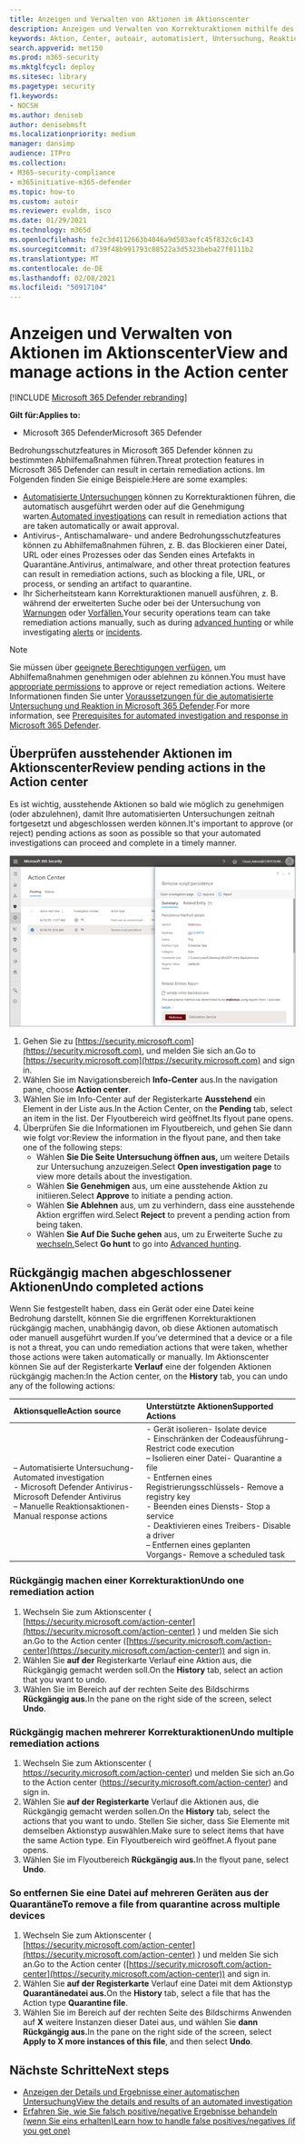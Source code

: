 ```yaml
---
title: Anzeigen und Verwalten von Aktionen im Aktionscenter
description: Anzeigen und Verwalten von Korrekturaktionen mithilfe des Aktionscenters
keywords: Aktion, Center, autoair, automatisiert, Untersuchung, Reaktion, Problembehebung
search.appverid: met150
ms.prod: m365-security
ms.mktglfcycl: deploy
ms.sitesec: library
ms.pagetype: security
f1.keywords:
- NOCSH
ms.author: deniseb
author: denisebmsft
ms.localizationpriority: medium
manager: dansimp
audience: ITPro
ms.collection:
- M365-security-compliance
- m365initiative-m365-defender
ms.topic: how-to
ms.custom: autoir
ms.reviewer: evaldm, isco
ms.date: 01/29/2021
ms.technology: m365d
ms.openlocfilehash: fe2c3d4112663b4046a9d503aefc45f832c6c143
ms.sourcegitcommit: d739f48b991793c08522a3d5323beba27f0111b2
ms.translationtype: MT
ms.contentlocale: de-DE
ms.lasthandoff: 02/08/2021
ms.locfileid: "50917104"
---
```

# <a name="view-and-manage-actions-in-the-action-center"></a><span data-ttu-id="e0c03-104">Anzeigen und Verwalten von Aktionen im Aktionscenter</span><span class="sxs-lookup"><span data-stu-id="e0c03-104">View and manage actions in the Action center</span></span>

[!INCLUDE [Microsoft 365 Defender rebranding](../includes/microsoft-defender.md)]


<span data-ttu-id="e0c03-105">**Gilt für:**</span><span class="sxs-lookup"><span data-stu-id="e0c03-105">**Applies to:**</span></span>
- <span data-ttu-id="e0c03-106">Microsoft 365 Defender</span><span class="sxs-lookup"><span data-stu-id="e0c03-106">Microsoft 365 Defender</span></span>

<span data-ttu-id="e0c03-107">Bedrohungsschutzfeatures in Microsoft 365 Defender können zu bestimmten Abhilfemaßnahmen führen.</span><span class="sxs-lookup"><span data-stu-id="e0c03-107">Threat protection features in Microsoft 365 Defender can result in certain remediation actions.</span></span> <span data-ttu-id="e0c03-108">Im Folgenden finden Sie einige Beispiele:</span><span class="sxs-lookup"><span data-stu-id="e0c03-108">Here are some examples:</span></span>
- <span data-ttu-id="e0c03-109">[Automatisierte Untersuchungen](mtp-autoir.md) können zu Korrekturaktionen führen, die automatisch ausgeführt werden oder auf die Genehmigung warten.</span><span class="sxs-lookup"><span data-stu-id="e0c03-109">[Automated investigations](mtp-autoir.md) can result in remediation actions that are taken automatically or await approval.</span></span>
- <span data-ttu-id="e0c03-110">Antivirus-, Antischamalware- und andere Bedrohungsschutzfeatures können zu Abhilfemaßnahmen führen, z. B. das Blockieren einer Datei, URL oder eines Prozesses oder das Senden eines Artefakts in Quarantäne.</span><span class="sxs-lookup"><span data-stu-id="e0c03-110">Antivirus, antimalware, and other threat protection features can result in remediation actions, such as blocking a file, URL, or process, or sending an artifact to quarantine.</span></span>
- <span data-ttu-id="e0c03-111">Ihr Sicherheitsteam kann Korrekturaktionen manuell ausführen, [](advanced-hunting-overview.md) z. B. während der erweiterten Suche oder bei der Untersuchung von [Warnungen](investigate-alerts.md) oder [Vorfällen.](investigate-incidents.md)</span><span class="sxs-lookup"><span data-stu-id="e0c03-111">Your security operations team can take remediation actions manually, such as during [advanced hunting](advanced-hunting-overview.md) or while investigating [alerts](investigate-alerts.md) or [incidents](investigate-incidents.md).</span></span>

> [!NOTE]
> <span data-ttu-id="e0c03-112">Sie müssen über [geeignete Berechtigungen verfügen](mtp-action-center.md#required-permissions-for-action-center-tasks), um Abhilfemaßnahmen genehmigen oder ablehnen zu können.</span><span class="sxs-lookup"><span data-stu-id="e0c03-112">You must have [appropriate permissions](mtp-action-center.md#required-permissions-for-action-center-tasks) to approve or reject remediation actions.</span></span> <span data-ttu-id="e0c03-113">Weitere Informationen finden Sie unter [Voraussetzungen für die automatisierte Untersuchung und Reaktion in Microsoft 365 Defender](mtp-configure-auto-investigation-response.md#prerequisites-for-automated-investigation-and-response-in-microsoft-365-defender).</span><span class="sxs-lookup"><span data-stu-id="e0c03-113">For more information, see [Prerequisites for automated investigation and response in Microsoft 365 Defender](mtp-configure-auto-investigation-response.md#prerequisites-for-automated-investigation-and-response-in-microsoft-365-defender).</span></span>

## <a name="review-pending-actions-in-the-action-center"></a><span data-ttu-id="e0c03-114">Überprüfen ausstehender Aktionen im Aktionscenter</span><span class="sxs-lookup"><span data-stu-id="e0c03-114">Review pending actions in the Action center</span></span>

<span data-ttu-id="e0c03-115">Es ist wichtig, ausstehende Aktionen so bald wie möglich zu genehmigen (oder abzulehnen), damit Ihre automatisierten Untersuchungen zeitnah fortgesetzt und abgeschlossen werden können.</span><span class="sxs-lookup"><span data-stu-id="e0c03-115">It's important to approve (or reject) pending actions as soon as possible so that your automated investigations can proceed and complete in a timely manner.</span></span> 

![Genehmigen oder Ablehnen einer Aktion](../../media/air-actioncenter-itemselected.png)

1. <span data-ttu-id="e0c03-117">Gehen Sie zu [https://security.microsoft.com](https://security.microsoft.com), und melden Sie sich an.</span><span class="sxs-lookup"><span data-stu-id="e0c03-117">Go to [https://security.microsoft.com](https://security.microsoft.com) and sign in.</span></span> 
2. <span data-ttu-id="e0c03-118">Wählen Sie im Navigationsbereich **Info-Center** aus.</span><span class="sxs-lookup"><span data-stu-id="e0c03-118">In the navigation pane, choose **Action center**.</span></span> 
3. <span data-ttu-id="e0c03-119">Wählen Sie im Info-Center auf der Registerkarte **Ausstehend** ein Element in der Liste aus.</span><span class="sxs-lookup"><span data-stu-id="e0c03-119">In the Action Center, on the **Pending** tab, select an item in the list.</span></span> <span data-ttu-id="e0c03-120">Der Flyoutbereich wird geöffnet.</span><span class="sxs-lookup"><span data-stu-id="e0c03-120">Its flyout pane opens.</span></span>
4. <span data-ttu-id="e0c03-121">Überprüfen Sie die Informationen im Flyoutbereich, und gehen Sie dann wie folgt vor:</span><span class="sxs-lookup"><span data-stu-id="e0c03-121">Review the information in the flyout pane, and then take one of the following steps:</span></span>
   - <span data-ttu-id="e0c03-122">Wählen **Sie Die Seite Untersuchung öffnen aus,** um weitere Details zur Untersuchung anzuzeigen.</span><span class="sxs-lookup"><span data-stu-id="e0c03-122">Select **Open investigation page** to view more details about the investigation.</span></span>
   - <span data-ttu-id="e0c03-123">Wählen **Sie Genehmigen** aus, um eine ausstehende Aktion zu initiieren.</span><span class="sxs-lookup"><span data-stu-id="e0c03-123">Select **Approve** to initiate a pending action.</span></span>
   - <span data-ttu-id="e0c03-124">Wählen **Sie Ablehnen** aus, um zu verhindern, dass eine ausstehende Aktion ergriffen wird.</span><span class="sxs-lookup"><span data-stu-id="e0c03-124">Select **Reject** to prevent a pending action from being taken.</span></span>
   - <span data-ttu-id="e0c03-125">Wählen **Sie Auf Die Suche gehen** aus, um zu Erweiterte Suche zu [wechseln.](advanced-hunting-overview.md)</span><span class="sxs-lookup"><span data-stu-id="e0c03-125">Select **Go hunt** to go into [Advanced hunting](advanced-hunting-overview.md).</span></span> 

## <a name="undo-completed-actions"></a><span data-ttu-id="e0c03-126">Rückgängig machen abgeschlossener Aktionen</span><span class="sxs-lookup"><span data-stu-id="e0c03-126">Undo completed actions</span></span>

<span data-ttu-id="e0c03-127">Wenn Sie festgestellt haben, dass ein Gerät oder eine Datei keine Bedrohung darstellt, können Sie die ergriffenen Korrekturaktionen rückgängig machen, unabhängig davon, ob diese Aktionen automatisch oder manuell ausgeführt wurden.</span><span class="sxs-lookup"><span data-stu-id="e0c03-127">If you’ve determined that a device or a file is not a threat, you can undo remediation actions that were taken, whether those actions were taken automatically or manually.</span></span> <span data-ttu-id="e0c03-128">Im Aktionscenter können Sie auf der Registerkarte **Verlauf** eine der folgenden Aktionen rückgängig machen:</span><span class="sxs-lookup"><span data-stu-id="e0c03-128">In the Action center, on the **History** tab, you can undo any of the following actions:</span></span>  

| <span data-ttu-id="e0c03-129">Aktionsquelle</span><span class="sxs-lookup"><span data-stu-id="e0c03-129">Action source</span></span> | <span data-ttu-id="e0c03-130">Unterstützte Aktionen</span><span class="sxs-lookup"><span data-stu-id="e0c03-130">Supported Actions</span></span> |
|:---|:---|
| <span data-ttu-id="e0c03-131">– Automatisierte Untersuchung</span><span class="sxs-lookup"><span data-stu-id="e0c03-131">- Automated investigation</span></span> <br/><span data-ttu-id="e0c03-132">- Microsoft Defender Antivirus</span><span class="sxs-lookup"><span data-stu-id="e0c03-132">- Microsoft Defender Antivirus</span></span> <br/><span data-ttu-id="e0c03-133">– Manuelle Reaktionsaktionen</span><span class="sxs-lookup"><span data-stu-id="e0c03-133">- Manual response actions</span></span> | <span data-ttu-id="e0c03-134">- Gerät isolieren</span><span class="sxs-lookup"><span data-stu-id="e0c03-134">- Isolate device</span></span> <br/><span data-ttu-id="e0c03-135">- Einschränken der Codeausführung</span><span class="sxs-lookup"><span data-stu-id="e0c03-135">- Restrict code execution</span></span> <br/><span data-ttu-id="e0c03-136">– Isolieren einer Datei</span><span class="sxs-lookup"><span data-stu-id="e0c03-136">- Quarantine a file</span></span> <br/><span data-ttu-id="e0c03-137">- Entfernen eines Registrierungsschlüssels</span><span class="sxs-lookup"><span data-stu-id="e0c03-137">- Remove a registry key</span></span> <br/><span data-ttu-id="e0c03-138">- Beenden eines Diensts</span><span class="sxs-lookup"><span data-stu-id="e0c03-138">- Stop a service</span></span> <br/><span data-ttu-id="e0c03-139">- Deaktivieren eines Treibers</span><span class="sxs-lookup"><span data-stu-id="e0c03-139">- Disable a driver</span></span> <br/><span data-ttu-id="e0c03-140">– Entfernen eines geplanten Vorgangs</span><span class="sxs-lookup"><span data-stu-id="e0c03-140">- Remove a scheduled task</span></span> |

### <a name="undo-one-remediation-action"></a><span data-ttu-id="e0c03-141">Rückgängig machen einer Korrekturaktion</span><span class="sxs-lookup"><span data-stu-id="e0c03-141">Undo one remediation action</span></span>

1. <span data-ttu-id="e0c03-142">Wechseln Sie zum Aktionscenter ( [https://security.microsoft.com/action-center](https://security.microsoft.com/action-center) ) und melden Sie sich an.</span><span class="sxs-lookup"><span data-stu-id="e0c03-142">Go to the Action center ([https://security.microsoft.com/action-center](https://security.microsoft.com/action-center)) and sign in.</span></span>
2. <span data-ttu-id="e0c03-143">Wählen Sie **auf der** Registerkarte Verlauf eine Aktion aus, die Rückgängig gemacht werden soll.</span><span class="sxs-lookup"><span data-stu-id="e0c03-143">On the **History** tab, select an action that you want to undo.</span></span>
3. <span data-ttu-id="e0c03-144">Wählen Sie im Bereich auf der rechten Seite des Bildschirms **Rückgängig aus.**</span><span class="sxs-lookup"><span data-stu-id="e0c03-144">In the pane on the right side of the screen, select **Undo**.</span></span>

### <a name="undo-multiple-remediation-actions"></a><span data-ttu-id="e0c03-145">Rückgängig machen mehrerer Korrekturaktionen</span><span class="sxs-lookup"><span data-stu-id="e0c03-145">Undo multiple remediation actions</span></span>

1. <span data-ttu-id="e0c03-146">Wechseln Sie zum Aktionscenter ( https://security.microsoft.com/action-center) und melden Sie sich an.</span><span class="sxs-lookup"><span data-stu-id="e0c03-146">Go to the Action center (https://security.microsoft.com/action-center) and sign in.</span></span>
2. <span data-ttu-id="e0c03-147">Wählen Sie **auf der Registerkarte** Verlauf die Aktionen aus, die Rückgängig gemacht werden sollen.</span><span class="sxs-lookup"><span data-stu-id="e0c03-147">On the **History** tab, select the actions that you want to undo.</span></span> <span data-ttu-id="e0c03-148">Stellen Sie sicher, dass Sie Elemente mit demselben Aktionstyp auswählen.</span><span class="sxs-lookup"><span data-stu-id="e0c03-148">Make sure to select items that have the same Action type.</span></span> <span data-ttu-id="e0c03-149">Ein Flyoutbereich wird geöffnet.</span><span class="sxs-lookup"><span data-stu-id="e0c03-149">A flyout pane opens.</span></span>
3. <span data-ttu-id="e0c03-150">Wählen Sie im Flyoutbereich **Rückgängig aus.**</span><span class="sxs-lookup"><span data-stu-id="e0c03-150">In the flyout pane, select **Undo**.</span></span>

### <a name="to-remove-a-file-from-quarantine-across-multiple-devices"></a><span data-ttu-id="e0c03-151">So entfernen Sie eine Datei auf mehreren Geräten aus der Quarantäne</span><span class="sxs-lookup"><span data-stu-id="e0c03-151">To remove a file from quarantine across multiple devices</span></span> 

1. <span data-ttu-id="e0c03-152">Wechseln Sie zum Aktionscenter ( [https://security.microsoft.com/action-center](https://security.microsoft.com/action-center) ) und melden Sie sich an.</span><span class="sxs-lookup"><span data-stu-id="e0c03-152">Go to the Action center ([https://security.microsoft.com/action-center](https://security.microsoft.com/action-center)) and sign in.</span></span>
2. <span data-ttu-id="e0c03-153">Wählen Sie **auf der Registerkarte** Verlauf eine Datei mit dem Aktionstyp **Quarantänedatei aus.**</span><span class="sxs-lookup"><span data-stu-id="e0c03-153">On the **History** tab, select a file that has the Action type **Quarantine file**.</span></span>
3. <span data-ttu-id="e0c03-154">Wählen Sie im Bereich auf der rechten Seite des Bildschirms Anwenden auf **X** weitere Instanzen dieser Datei aus, und wählen Sie **dann Rückgängig aus.**</span><span class="sxs-lookup"><span data-stu-id="e0c03-154">In the pane on the right side of the screen, select **Apply to X more instances of this file**, and then select **Undo**.</span></span>

## <a name="next-steps"></a><span data-ttu-id="e0c03-155">Nächste Schritte</span><span class="sxs-lookup"><span data-stu-id="e0c03-155">Next steps</span></span>

- [<span data-ttu-id="e0c03-156">Anzeigen der Details und Ergebnisse einer automatischen Untersuchung</span><span class="sxs-lookup"><span data-stu-id="e0c03-156">View the details and results of an automated investigation</span></span>](mtp-autoir-results.md)
- [<span data-ttu-id="e0c03-157">Erfahren Sie, wie Sie falsch positive/negative Ergebnisse behandeln (wenn Sie eins erhalten)</span><span class="sxs-lookup"><span data-stu-id="e0c03-157">Learn how to handle false positives/negatives (if you get one)</span></span>](mtp-autoir-report-false-positives-negatives.md)
